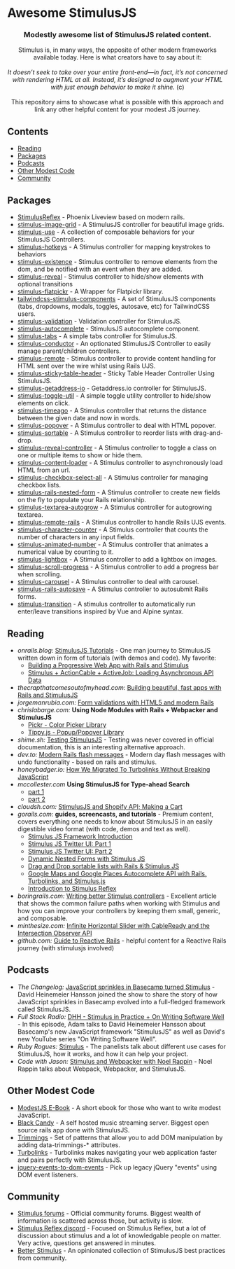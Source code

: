 # Awesome StimulusJS
<div align="center">
  <h3>Modestly awesome list of StimulusJS related content.</h3>
  <div>
    Stimulus is, in many ways, the opposite of other modern frameworks available today. Here is what creators have to say about it:
  </div>
  <br />
  <div>
    <i>It doesn’t seek to take over your entire front-end—in fact, it’s not concerned with rendering HTML at all. Instead, it’s designed to augment your HTML with just enough behavior to make it shine. </i> (c)
  </div>
  <br />
  <div>
    This repository aims to showcase what is possible with this approach and link any other helpful content for your modest JS journey.
  </div>
</div>

## Contents

  - [Reading](#reading)
  - [Packages](#packages)
  - [Podcasts](#podcasts)
  - [Other Modest Code](#other-modest-code)
  - [Community](#community)

## Packages
- [StimulusReflex](https://github.com/hopsoft/stimulus_reflex) - Phoenix Liveview based on modern rails.
- [stimulus-image-grid](https://github.com/leastbad/stimulus-image-grid) - A StimulusJS controller for beautiful image grids.
- [stimulus-use](https://github.com/stimulus-use/stimulus-use) - A collection of composable behaviors for your StimulusJS Controllers.
- [stimulus-hotkeys](https://github.com/leastbad/stimulus-hotkeys) - A Stimulus controller for mapping keystrokes to behaviors
- [stimulus-existence](https://github.com/Circuit8/stimulus-existence) - Stimulus controller to remove elements from the dom, and be notified with an event when they are added.
- [stimulus-reveal](https://gitlab.com/initforthe/stimulus-reveal) - Stimulus controller to hide/show elements with optional transitions
- [stimulus-flatpickr](https://github.com/adrienpoly/stimulus-flatpickr) - A Wrapper for Flatpickr library.
- [tailwindcss-stimulus-components](https://github.com/excid3/tailwindcss-stimulus-components) - A set of StimulusJS components (tabs, dropdowns, modals, toggles, autosave, etc) for TailwindCSS users.
- [stimulus-validation](https://github.com/jwald1/stimulus-validation) - Validation controller for StimulusJS.
- [stimulus-autocomplete](https://github.com/afcapel/stimulus-autocomplete) - StimulusJS autocomplete component.
- [stimulus-tabs](https://github.com/jwald1/stimulus-tabs) - A simple tabs controller for StimulusJS.
- [stimulus-conductor](https://github.com/adrienpoly/stimulus-conductor) - An optionated StimulusJS Controller to easily manage parent/children controllers.
- [stimulus-remote](https://gitlab.com/initforthe/stimulus-remote) - Stimulus controller to provide content handling for HTML sent over the wire whilst using Rails UJS.
- [stimulus-sticky-table-header](https://github.com/johnbeatty/stimulus-sticky-table-header) - Sticky Table Header Controller Using StimulusJS.
- [stimulus-getaddress-io](https://gitlab.com/initforthe/stimulus-getaddress-io) - Getaddress.io controller for StimulusJS.
- [stimulus-toggle-util](https://github.com/damonbauer/stimulus-toggle-util) - A simple toggle utility controller to hide/show elements on click.
- [stimulus-timeago](https://github.com/stimulus-components/stimulus-timeago) - A Stimulus controller that returns the distance between the given date and now in words.
- [stimulus-popover](https://github.com/stimulus-components/stimulus-popover) - A Stimulus controller to deal with HTML popover. 
- [stimulus-sortable](https://github.com/stimulus-components/stimulus-sortable) - A Stimulus controller to reorder lists with drag-and-drop. 
- [stimulus-reveal-controller](https://github.com/stimulus-components/stimulus-reveal-controller) - A Stimulus controller to toggle a class on one or multiple items to show or hide them.
- [stimulus-content-loader](https://github.com/stimulus-components/stimulus-content-loader) - A Stimulus controller to asynchronously load HTML from an url. 
- [stimulus-checkbox-select-all](https://github.com/stimulus-components/stimulus-checkbox-select-all) - A Stimulus controller for managing checkbox lists.
- [stimulus-rails-nested-form](https://github.com/stimulus-components/stimulus-rails-nested-form) - A Stimulus controller to create new fields on the fly to populate your Rails relationship.
- [stimulus-textarea-autogrow](https://github.com/stimulus-components/stimulus-textarea-autogrow) - A Stimulus controller for autogrowing textarea.
- [stimulus-remote-rails](https://github.com/stimulus-components/stimulus-remote-rails) - A Stimulus controller to handle Rails UJS events.
- [stimulus-character-counter](https://github.com/stimulus-components/stimulus-character-counter) - A Stimulus controller that counts the number of characters in any input fields.
- [stimulus-animated-number](https://github.com/stimulus-components/stimulus-animated-number) - A Stimulus controller that animates a numerical value by counting to it.
- [stimulus-lightbox](https://github.com/stimulus-components/stimulus-lightbox) - A Stimulus controller to add a lightbox on images.
- [stimulus-scroll-progress](https://github.com/stimulus-components/stimulus-scroll-progress) - A Stimulus controller to add a progress bar when scrolling. 
- [stimulus-carousel](https://github.com/stimulus-components/stimulus-carousel) - A Stimulus controller to deal with carousel.
- [stimulus-rails-autosave](https://github.com/stimulus-components/stimulus-rails-autosave) - A Stimulus controller to autosubmit Rails forms. 
- [stimulus-transition](https://github.com/robbevp/stimulus-transition) - A stimulus controller to automatically run enter/leave transitions inspired by Vue and Alpine syntax.



## Reading
- _onrails.blog:_ [ StimulusJS Tutorials](https://onrails.blog/stimulus-js-tutorials/) - One man journey to StimulusJS written down in form of tutorials (with demos and code). My favorite:
  - [Building a Progressive Web App with Rails and Stimulus](https://onrails.blog/2019/05/06/hnpwa-with-rails-and-stimulus-introduction/)
  - [Stimulus + ActionCable + ActiveJob: Loading Asynchronous API Data](https://onrails.blog/2019/02/19/stimulus-actioncable-activejob-loading-asynchronous-api-data/)
- _thecrapthatcomesoutofmyhead.com:_ [Building beautiful, fast apps with Rails and StimulusJS](https://www.thecrapthatcomesoutofmyhead.com/2020/06/24/building-beautiful-fast-apps-with-rails-and-stimulusjs)
- _jorgemanrubia.com:_ [Form validations with HTML5 and modern Rails](https://www.jorgemanrubia.com/2019/02/16/form-validations-with-html5-and-modern-rails/)
- _chrislabarge.com:_ __Using Node Modules with Rails + Webpacker and StimulusJS__
    - [Pickr - Color Picker Library](https://chrislabarge.com/posts/color-picker)
    - [Tippy.js - Popup/Popover Library](https://chrislabarge.com/posts/stimulus-popup)
- _shime.sh:_ [Testing StimulusJS](https://shime.sh/testing-stimulus) - Testing was never covered in official documentation, this is an interesting alternative approach.
- _dev.to:_ [Modern Rails flash messages](https://dev.to/citronak/modern-rails-flash-messages-part-1-viewcomponent-stimulus-tailwind-css-3alm) - Modern day flash messages with undo functionality - based on rails and stimulus.
- _honeybadger.io:_ [How We Migrated To Turbolinks Without Breaking JavaScript](https://www.honeybadger.io/blog/turbolinks/)
- _mccollester.com_ __Using StimulusJS for Type-ahead Search__
  - [part 1](http://mccollester.com/2019/02/11/using-stimulusjs-type-ahead-search/)
  - [part 2](http://mccollester.com/2019/02/13/using-stimulusjs-for-type-ahead-search-2-2/)
- _cloudsh.com:_ [StimulusJS and Shopify API; Making a Cart](https://cloudsh.com/eleventy/stimulusjs_and_shopify_api.html)
- _gorails.com:_ __guides, screencasts, and tutorials__ - Premium content, covers everything one needs to know about StimulusJS in an easily digestible video format (with code, demos and text as well).
  - [Stimulus JS Framework Introduction](https://gorails.com/episodes/stimulus-js-framework-introduction?autoplay=1)
  - [Stimulus JS Twitter UI: Part 1](https://gorails.com/episodes/stimulus-js-twitter-ui-part-1)
  - [Stimulus JS Twitter UI: Part 2](https://gorails.com/episodes/stimulus-js-twitter-ui-part-2)
  - [Dynamic Nested Forms with Stimulus JS](https://gorails.com/episodes/dynamic-nested-forms-with-stimulus-js)
  - [Drag and Drop sortable lists with Rails & Stimulus JS](https://gorails.com/episodes/rails-drag-and-drop-sortable)
  - [Google Maps and Google Places Autocomplete API with Rails, Turbolinks, and Stimulus.js](https://gorails.com/episodes/google-maps-places-autocomplete-with-rails)
  - [Introduction to Stimulus Reflex](https://gorails.com/episodes/stimulus-reflex-basics)
- _boringrails.com:_ [Writing better Stimulus controllers](https://boringrails.com/articles/better-stimulus-controllers/) - Excellent article that shows the common failure paths when working with Stimulus and how you can improve your controllers by keeping them small, generic, and composable.
- _minthesize.com:_ [Infinite Horizontal Slider with CableReady and the Intersection Observer API](https://blog.minthesize.com/horizontal-slider-intersection-observer-cable-ready)
- _github.com:_ [Guide to Reactive Rails](https://github.com/obie/guide-to-reactive-rails) - helpful content for a Reactive Rails journey (with stimulusjs involved)

## Podcasts
- _The Changelog:_ [JavaScript sprinkles in Basecamp turned Stimulus](https://changelog.com/podcast/286) - David Heinemeier Hansson joined the show to share the story of how JavaScript sprinkles in Basecamp evolved into a full-fledged framework called StimulusJS.
- _Full Stack Radio:_ [DHH - Stimulus in Practice + On Writing Software Well](http://www.fullstackradio.com/83) - In this episode, Adam talks to David Heinemeier Hansson about Basecamp's new JavaScript framework "StimulusJS" as well as David's new YouTube series "On Writing Software Well".
- _Ruby Rogues:_ [Stimulus](https://www.youtube.com/watch?v=5ACErJC9ixs&list=PLJesql-aSfX7ZlZvJ7KZnyluVOVTSNHW1&index=20&t=0s) - The panelists talk about different use cases for StimulusJS, how it works, and how it can help your project.
- _Code with Jason:_ [Stimulus and Webpacker with Noel Rappin](https://www.codewithjason.com/rails-with-jason-podcast/noel-rappin/) - Noel Rappin talks about Webpack, Webpacker, and StimulusJS.

## Other Modest Code
- [ModestJS E-Book](https://modestjs.works/) - A short ebook for those who want to write modest JavaScript.
- [Black Candy](https://github.com/aidewoode/black_candy) - A self hosted music streaming server. Biggest open source rails app done with StimulusJS.
- [Trimmings](https://github.com/postlight/trimmings) - Set of patterns that allow you to add DOM manipulation by adding data-trimmings-* attributes.
- [Turbolinks](https://github.com/turbolinks/turbolinks) - Turbolinks makes navigating your web application faster and pairs perfectly with StimulusJS.
- [jquery-events-to-dom-events](https://github.com/leastbad/jquery-events-to-dom-events) - Pick up legacy jQuery "events" using DOM event listeners.


## Community
- [Stimulus forums](https://discourse.stimulusjs.org/) - Official community forums. Biggest wealth of information is scattered across those, but activity is slow.
- [Stimulus Reflex discord](https://discord.gg/XveN625) - Focused on Stimulus Reflex, but a lot of discussion about stimulus and a lot of knowledgable people on matter. Very active, questions get answered in minutes.
- [Better Stimulus](https://www.betterstimulus.com/) - An opinionated collection of StimulusJS best practices from community.

